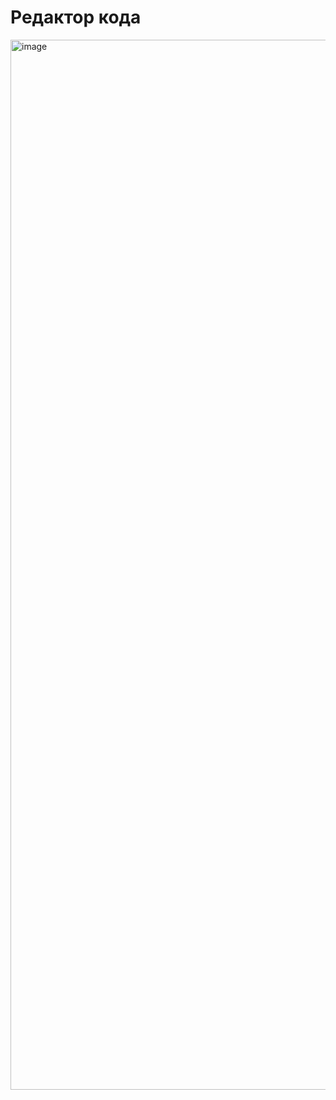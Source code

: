 # Редактор кода

<img width="1680" alt="image" src="https://github.com/user-attachments/assets/87c255e8-a53e-4071-a18e-68ce89372d3e">
